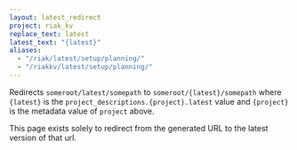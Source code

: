 ```yaml
---
layout: latest_redirect
project: riak_kv
replace_text: latest
latest_text: "{latest}"
aliases:
  - "/riak/latest/setup/planning/"
  - "/riakkv/latest/setup/planning/"
---
```


Redirects `someroot/latest/somepath` to `someroot/{latest}/somepath` 
where `{latest}` is the `project_descriptions.{project}.latest` value
and `{project}` is the metadata value of `project` above.

This page exists solely to redirect from the generated URL to the latest version of
that url.


